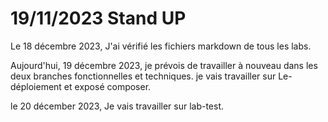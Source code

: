 # 19/11/2023 Stand UP


Le 18 décembre 2023, J'ai vérifié les fichiers markdown de tous les labs.

Aujourd'hui, 19 décembre 2023, je prévois de travailler à nouveau dans les deux branches fonctionnelles et techniques. je vais travailler sur Le-déploiement et exposé composer.


le 20 décember 2023, Je vais travailler sur lab-test.
